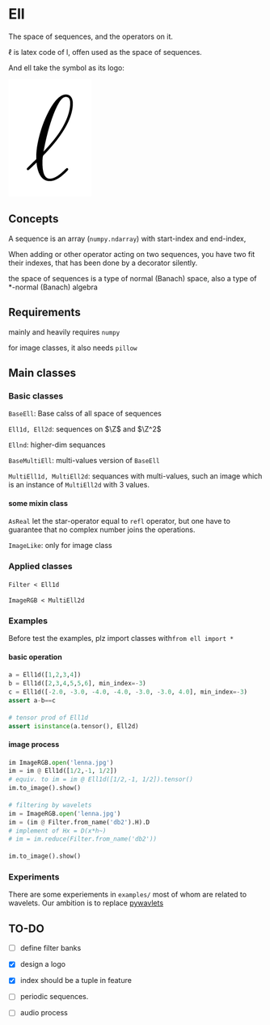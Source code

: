 # Ell



The space of sequences, and the operators on it.

$\ell$ is latex code of l, offen used as the space of sequences.

And ell take the symbol as its logo:

 ![](src/ell-logo.png)

## Concepts

A sequence is an array (`numpy.ndarray`) with start-index and end-index,

When adding or other operator acting on two sequences, you have two fit their indexes, that has been done by a decorator silently.



the space of sequences is a type of normal (Banach) space, also a type of *-normal (Banach) algebra



## Requirements

mainly and heavily requires `numpy`

for image classes, it also needs `pillow`

## Main classes

### Basic classes

`BaseEll`: Base calss of all space of sequences

`Ell1d, Ell2d`: sequences on $\Z$ and $\Z^2$

`Ellnd`: higher-dim sequances

`BaseMultiEll`: multi-values version of `BaseEll`

`MultiEll1d, MultiEll2d`: sequances with multi-values, such an image which is an instance of `MultiEll2d` with 3 values.



#### some mixin class

`AsReal` let the star-operator equal to `refl` operator, but one have to guarantee that no complex number joins the operations.

`ImageLike`: only for image class

### Applied classes

`Filter < Ell1d`

`ImageRGB < MultiEll2d`



### Examples

Before test the examples, plz import classes with`from ell import *`

#### basic operation

```python
a = Ell1d([1,2,3,4])
b = Ell1d([2,3,4,5,5,6], min_index=-3)
c = Ell1d([-2.0, -3.0, -4.0, -4.0, -3.0, -3.0, 4.0], min_index=-3)
assert a-b==c

# tensor prod of Ell1d
assert isinstance(a.tensor(), Ell2d)
```



#### image process

```python
im ImageRGB.open('lenna.jpg')
im = im @ Ell1d([1/2,-1, 1/2])
# equiv. to im = im @ Ell1d([1/2,-1, 1/2]).tensor()
im.to_image().show()

# filtering by wavelets
im = ImageRGB.open('lenna.jpg')
im = (im @ Filter.from_name('db2').H).D
# implement of Hx = D(x*h~)
# im = im.reduce(Filter.from_name('db2'))

im.to_image().show()
```



### Experiments

There are some experiements in `examples/` most of whom are related to wavelets. Our ambition is to replace [pywavlets](http://pywavelets.readthedocs.io/en/latest/)

## TO-DO

- [ ] define filter banks
- [x] design a logo
- [x] index should be a tuple in feature
- [ ] periodic sequences.
- [ ] audio process

